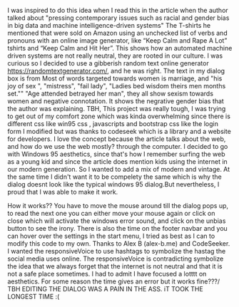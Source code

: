 I was inspired to do this idea when I read this in the article
when the author talked about "pressing contemporary issues such as racial and gender bias in big data and machine intelligence-driven systems"
The T-shirts he mentioned that were sold on Amazon using an unchecked list of verbs and pronouns with an online image generator,
like “Keep Calm and Rape A Lot” tshirts and “Keep Calm and Hit Her”. This shows how an automated machine driven systems are not really neutral, they are rooted in our culture. I was curious so I decided to use a gibberish random text online generator https://randomtextgenerator.com/, and he was right. The text in my dialog box is from
Most of words targeted towards women is marriage, and "his joy of sex ", "mistress", "fail lady", "Ladies bed wisdom theirs men months set.""
"Age attended betrayed her man", they all show sexism towards women and negative connotation. It shows the negrative gender bias that the
author was explaining.
TBH, This project was really tough, I was trying to get out of my comfort zone which was kinda overwhelming since there is different css like win95 css , javascripts and bootstrap css like the login form I modified but was thanks to codeseek which is a library and a website for developers. I love the concept because the article talks about the web, and how do we use the web mostly? through the computer.
I decided to go with Windows 95 aesthetics, since that's how I remember surfing the web as a young kid and since the article does mention kids using the internet in our modern generation. So I wanted to add a mix of modern and vintage.  At the same time I didn't want it to be compelety the same which is why the dialog doesnt look like the typical windows 95 dialog.But nevertheless, I proud that I was able to make it work.  

How it works??
You have to move the mouse around till the dialog pops up, to read the next one you can either move your mouse again or click on close which will activate the windows error sound, and click on the unbias button to see the irony.
There is also the time on the footer navbar and you can hover over the settings in the start menu, I tried as best as I can
to modify this code to my own. Thanks to Alex B (alex-b.me) and CodeSeeker. I wanted the responsiveVoice to use hashtags to symbolize the hastag the social media uses online. The responsiveVoice is contradicting symbolize the idea that we always forget that the internet is not neutral and that it is not a safe place sometimes. I had to admit I have focused a lotttt on aesthetics. For some reason the time gives an error but it works fine???/ 
TBH EDITING THE DIALOG WAS A PAIN IN THE ASS. iT TOOK THE LONGEST TIME :(
